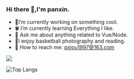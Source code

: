 ### Hi there 👋,I'm panxin.

- :palm_tree:I’m currently working on something cool.
- :four_leaf_clover: I’m currently learning Everything I like.
- :sunflower: Ask me about anything related to Vue/Node.
- :hatched_chick:I enjoy basketball photography and reading.
- :paw_prints: How to reach me: pxiou1997@163.com

![](https://github-readme-stats.vercel.app/api?username=pxbtf&show_icons=true&theme=tokyonight)

![Top Langs](https://github-readme-stats.vercel.app/api/top-langs/?username=pxbtf&layout=compact&theme=tokyonight)


<!---
pxbtf/pxbtf is a ✨ special ✨ repository because its `README.md` (this file) appears on your GitHub profile.
You can click the Preview link to take a look at your changes.
--->

